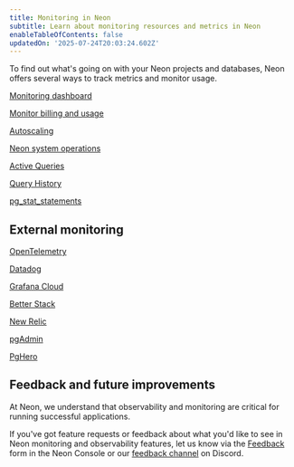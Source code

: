 ```yaml
---
title: Monitoring in Neon
subtitle: Learn about monitoring resources and metrics in Neon
enableTableOfContents: false
updatedOn: '2025-07-24T20:03:24.602Z'
---
```


To find out what's going on with your Neon projects and databases, Neon offers several ways to track metrics and monitor usage.

<DetailIconCards>

<a href="/docs/introduction/monitoring-page" description="View system and database metrics on the Neon Monitoring dashboard" icon="queries">Monitoring dashboard</a>

<a href="/docs/introduction/monitor-usage" description="Monitor billing and usage metrics for your Neon account and projects" icon="chart-bar">Monitor billing and usage</a>

<a href="/docs/guides/autoscaling-guide#monitor-autoscaling" description="Monitor Autoscaling vCPU and RAM usage" icon="autoscaling">Autoscaling</a>

<a href="/docs/manage/operations" description="Monitor Neon project operations from the Neon Console, API, or CLI" icon="transactions">Neon system operations</a>

<a href="/docs/introduction/monitor-active-queries" description="View and analyze running queries in your database" icon="import">Active Queries</a>

<a href="/docs/introduction/monitor-query-history" description="View and analyze query history for your Neon database" icon="research">Query History</a>

<a href="/docs/extensions/pg_stat_statements" description="Monitor query performance and statistics in Postgres with pg_stat_statements" icon="metrics">pg_stat_statements</a>

</DetailIconCards>

## External monitoring

<DetailIconCards>

<a href="/docs/guides/opentelemetry" description="Export Neon metrics to any OpenTelemetry-compatible observability platform" icon="trend-up">OpenTelemetry</a>

<a href="/docs/guides/datadog" description="Export Neon Metrics to Datadog with the Neon Datadog Integration" icon="trend-up">Datadog</a>

<a href="/docs/guides/grafana-cloud" description="Export Neon metrics and logs to Grafana Cloud with native OTLP integration" icon="trend-up">Grafana Cloud</a>

<a href="[/docs/guides](https://neon.com/guides)/betterstack-otel-neon" description="Monitor Neon with Better Stack using OpenTelemetry integration" icon="trend-up">Better Stack</a>

<a href="https://neon.com/guides/newrelic-otel-neon" description="Monitor Neon with New Relic using OpenTelemetry integration" icon="trend-up">New Relic</a>

<a href="/docs/introduction/monitor-pgadmin" description="Monitor your Neon Postgres database with pgAdmin" icon="wrench">pgAdmin</a>

<a href="/docs/introduction/monitor-pghero" description="Monitor your Neon Postgres database with PgHero" icon="wrench">PgHero</a>

</DetailIconCards>

## Feedback and future improvements

At Neon, we understand that observability and monitoring are critical for running successful applications.

If you've got feature requests or feedback about what you'd like to see in Neon monitoring and observability features, let us know via the [Feedback](https://console.neon.tech/app/projects?modal=feedback) form in the Neon Console or our [feedback channel](https://discord.com/channels/1176467419317940276/1176788564890112042) on Discord.
